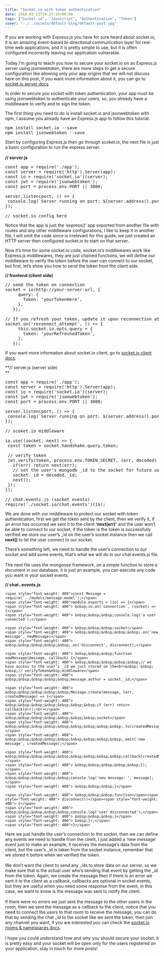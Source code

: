 ```yaml
---
title: "Socket.io with token authentication"
date: 2018-03-21T14:27:15+00:00
tags: ["Socket.io", "Javascript", "Authentication", "Token"]
cover: "../../assets/default-blog/default-post.jpg"
---
```

<span style="font-weight: 400">If you are working with Express.js you have for sure heard about socket.io, it is an amazing </span><span style="font-weight: 400">event-based bi-directional communication layer for real-time web applications, and it is pretty simple to use, but it is often configured incorrectly leaving our application vulnerable.</span><span style="font-weight: 400"><br /> </span><span style="font-weight: 400"><br /> </span><span style="font-weight: 400">Today I’m going to teach you how to secure your socket.io on an Express.js server using jsonwebtoken, there are more steps to get a secure configuration like allowing only your app origins that we will not discuss here on this post, if you want more information about it, you can go to </span>[<span style="font-weight: 400">socket.io server docs</span>](https://socket.io/docs/server-api/)<span style="font-weight: 400">.</span>

<span style="font-weight: 400">In order to secure you socket with token authentication, your app must be using jsonwebtoken to authenticate your users, so, you already have a middleware to verify and to sign the token.</span></p> 

<span style="font-weight: 400">The first thing you need to do is install socket.io and jsonwebtoken with npm, I assume you already have an Express.js app to follow this tutorial.</span><span style="font-weight: 400"><br /> </span>

<pre class="prettyprint">npm install socket.io --save
npm install jsonwebtoken --save</pre>

<span style="font-weight: 400">Start by configuring Express.js then go through scoket.io, the next file is just a basic configuration to run the express server.</span><span style="font-weight: 400"><br /> </span><span style="font-weight: 400"><br /> </span>**// server.js**

<pre class="prettyprint">const app = require('./app');
const server = require('http').Server(app);
const io = require('socket.io')(server);
const jwt = require('jsonwebtoken');
const port = process.env.PORT || 3000;

server.listen(port, () =&gt; {
&nbsp;console.log(`Server running on port: ${server.address().port}`);
});

// socket.io config here</pre>

<span style="font-weight: 400">Notice that the app is just the ‘express()’ app exported from another file with routes and any other middleware configurations, I like to keep it in another file, I will omit the code since is irrelevant for this guide, we just created an HTTP server then configured socket.io to start on that server. </span>

<span style="font-weight: 400">Now it’s time for some socket.io code, socket.io’s middlewares work like Express.js middlewares, they are just chained functions, we will define our middleware to verify the token before the user can connect to our socket, but first, let’s show&nbsp;you how to send the token from the client side.</span><span style="font-weight: 400"><br /> </span>

**// frontend (client side)**

<pre class="prettyprint">// send the token on connection
socket = io(http://your-server-url, {
&nbsp;&nbsp;&nbsp;&nbsp;&nbsp;query: {
&nbsp;&nbsp;&nbsp;&nbsp;&nbsp;&nbsp;&nbsp;Token: ‘yourTokenHere’,
&nbsp;&nbsp;&nbsp;&nbsp;&nbsp;},
&nbsp;&nbsp;&nbsp;});

// If you refresh your token, update it upon reconnection attempt
socket.on('reconnect_attempt', () =&gt; {
&nbsp;&nbsp;&nbsp;&nbsp;&nbsp;this.socket.io.opts.query = {
&nbsp;&nbsp;&nbsp;&nbsp;&nbsp;&nbsp;&nbsp;token: ‘yourRefreshedToken’,
&nbsp;&nbsp;&nbsp;&nbsp;&nbsp;};
&nbsp;&nbsp;&nbsp;});</pre>

<span style="font-weight: 400">If you want more information about socket.io client,&nbsp;go to </span>[<span style="font-weight: 400">socket.io client docs</span>](https://socket.io/docs/client-api/)<span style="font-weight: 400">.</span>

**// server.js (server side)   
** 

<pre class="prettyprint">const app = require('./app');
const server = require('http').Server(app);
const io = require('socket.io')(server);
const jwt = require('jsonwebtoken');
const port = process.env.PORT || 3000;

server.listen(port, () =&gt; {
&nbsp;console.log(`Server running on port: ${server.address().port}`);
});

// scoket.io middleware

io.use((socket, next) =&gt; {
&nbsp;const token = socket.handshake.query.token;

&nbsp;// verify token
&nbsp;jwt.verify(token, process.env.TOKEN_SECRET, (err, decoded) =&gt; {
&nbsp;&nbsp;&nbsp;if(err) return next(err);
&nbsp;&nbsp;&nbsp;// set the user’s mongodb _id to the socket for future use
&nbsp;&nbsp;&nbsp;socket._id = decoded._id;
&nbsp;&nbsp;&nbsp;next();
&nbsp;});
});

// chat.events.js (socket events)
require('./socket.io/chat.events')(io);</pre>

<span style="font-weight: 400">We are done with our middleware to protect our socket with token authentication, first we get the token sent by the client, then we verify it, if an error has occurred we sent it to the client </span>**‘next(err)’** <span style="font-weight: 400">and the user won’t be able to connect to our socket, if the token is the token is successfully verified we store our user’s _id on the user’s socket instance then we call </span>**next()** <span style="font-weight: 400">to let the user connect to our socket.</span>

<span style="font-weight: 400">There’s something left, we need to handle the user’s connection to our socket and add some events, that’s what we will do in our chat.events.js file.</span><span style="font-weight: 400"><br /> </span><span style="font-weight: 400"><br /> </span><span style="font-weight: 400">The next file uses the mongoose framework, on a simple function to store a document in our database, it is just an example, you can execute any code you want in your socket events.</span>

**// chat..events.js**

    <span style="font-weight: 400">const Message = require('../models/message.model');</span>  
    <span style="font-weight: 400">module.exports = (io) => {</span>  
    <span style="font-weight: 400"> &nbsp;io.on('connection', (socket) => {</span>  
    <span style="font-weight: 400"> &nbsp;&nbsp;&nbsp;console.log('a user connected');</span>  
      
    <span style="font-weight: 400"> &nbsp;&nbsp;&nbsp;socket</span>  
    <span style="font-weight: 400"> &nbsp;&nbsp;&nbsp;&nbsp;&nbsp;.on('new message', newMessage)</span>  
    <span style="font-weight: 400"> &nbsp;&nbsp;&nbsp;&nbsp;&nbsp;.on('disconnect', disconnect);</span>  
      
    <span style="font-weight: 400"> &nbsp;&nbsp;&nbsp;function newMessage(message, callback) {</span>  
    <span style="font-weight: 400"> &nbsp;&nbsp;&nbsp;&nbsp;&nbsp;// we have access to the user’s _id we just stored on the<br>&nbsp; &nbsp; &nbsp;// verifyToken&nbsp;middleware</span>  
    <span style="font-weight: 400"> &nbsp;&nbsp;&nbsp;&nbsp;&nbsp;message.author = socket._id;</span>  
      
    <span style="font-weight: 400"> &nbsp;&nbsp;&nbsp;&nbsp;&nbsp;Message.create(message, (err, createdMessage) => {</span>  
    <span style="font-weight: 400"> &nbsp;&nbsp;&nbsp;&nbsp;&nbsp;&nbsp;&nbsp;if (err) return callback(err);<br></span>  
    <span style="font-weight: 400"> &nbsp;&nbsp;&nbsp;&nbsp;&nbsp;&nbsp;&nbsp;socket</span>  
    <span style="font-weight: 400"> &nbsp;&nbsp;&nbsp;&nbsp;&nbsp;&nbsp;&nbsp;&nbsp;&nbsp;.to(createdMessage.chat)</span>  
    <span style="font-weight: 400"> &nbsp;&nbsp;&nbsp;&nbsp;&nbsp;&nbsp;&nbsp;&nbsp;&nbsp;.emit('new message', createdMessage);</span>  
      
    <span style="font-weight: 400"> &nbsp;&nbsp;&nbsp;&nbsp;&nbsp;&nbsp;&nbsp;&nbsp;&nbsp;callback(createdMessage);</span>  
    <span style="font-weight: 400"> &nbsp;&nbsp;&nbsp;&nbsp;&nbsp;});</span>  
    <span style="font-weight: 400"> &nbsp;&nbsp;&nbsp;&nbsp;&nbsp;console.log('new message: ', message);</span>  
    <span style="font-weight: 400"> &nbsp;&nbsp;&nbsp;}</span>  
      
    <span style="font-weight: 400"> &nbsp;&nbsp;&nbsp;function</span><span style="font-weight: 400"> disconnect()</span><span style="font-weight: 400"> {</span>  
    <span style="font-weight: 400"> &nbsp;&nbsp;&nbsp;&nbsp;&nbsp;console.log('user disconnected');</span>  
    <span style="font-weight: 400"> &nbsp;&nbsp;&nbsp;}</span>  
    <span style="font-weight: 400"> &nbsp;});</span>  
    <span style="font-weight: 400">}</span>

<span style="font-weight: 400">Here we just handle the user’s connection to the socket, then we can define any events we need to handle from the client, I just added a ‘new message’ event just to make an example, it receives the message’s data from the client, but the user’s _id is taken from the socket instance, remember that we stored it before when we verified the token.</span><span style="font-weight: 400"><br /> </span><span style="font-weight: 400"><br /> </span><span style="font-weight: 400">We don’t want the client to send any _ids to store data on our server, so we make sure that is the actual user who’s sending that event by getting the _id from the token. Again, we create the message then if there is an error we sent it to the client as a callback, callbacks are optional in socket events, but they are useful when you need some response from the event, in this case, we want to know is the message was sent to notify the client.</span><span style="font-weight: 400"><br /> </span><span style="font-weight: 400"><br /> </span><span style="font-weight: 400">If there were no errors we just sent the message to the other users in the room, then we sent the message as a callback to the client, notice that you need to connect the users to that room to receive the message, you can do that by sending the chat _id to the socket like we sent the token, then join any channel you want, if you are interested you can check the </span>[<span style="font-weight: 400">socket.io rooms & namespaces docs</span>](https://socket.io/docs/rooms-and-namespaces/)<span style="font-weight: 400">.</span><span style="font-weight: 400"><br /> </span><span style="font-weight: 400"><br /> </span><span style="font-weight: 400">I hope you could understand how and why you should secure your socket, it is pretty easy and your socket will be open only for the users registered on your application, stay in touch for more posts! </span>